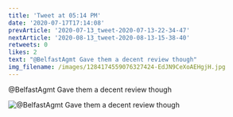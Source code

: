 ```yaml
---
title: 'Tweet at 05:14 PM'
date: '2020-07-17T17:14:08'
prevArticle: '2020-07-13_tweet-2020-07-13-22-34-47'
nextArticle: '2020-08-13_tweet-2020-08-13-15-38-40'
retweets: 0
likes: 2
text: "@BelfastAgmt Gave them a decent review though"
img_filename: /images/1284174559076327424-EdJN9CeXoAEHgjH.jpg
---
```

@BelfastAgmt Gave them a decent review though

![@BelfastAgmt Gave them a decent review though](/images/1284174559076327424-EdJN9CeXoAEHgjH.jpg "@BelfastAgmt Gave them a decent review though")